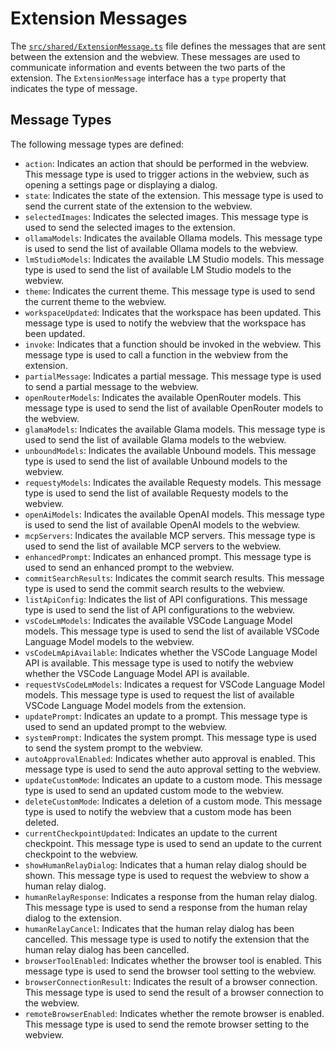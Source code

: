 # Extension Messages

The [`src/shared/ExtensionMessage.ts`](../src/shared/ExtensionMessage.ts) file defines the messages that are sent between the extension and the webview. These messages are used to communicate information and events between the two parts of the extension. The `ExtensionMessage` interface has a `type` property that indicates the type of message.

## Message Types

The following message types are defined:

*   `action`: Indicates an action that should be performed in the webview. This message type is used to trigger actions in the webview, such as opening a settings page or displaying a dialog.
*   `state`: Indicates the state of the extension. This message type is used to send the current state of the extension to the webview.
*   `selectedImages`: Indicates the selected images. This message type is used to send the selected images to the extension.
*   `ollamaModels`: Indicates the available Ollama models. This message type is used to send the list of available Ollama models to the webview.
*   `lmStudioModels`: Indicates the available LM Studio models. This message type is used to send the list of available LM Studio models to the webview.
*   `theme`: Indicates the current theme. This message type is used to send the current theme to the webview.
*   `workspaceUpdated`: Indicates that the workspace has been updated. This message type is used to notify the webview that the workspace has been updated.
*   `invoke`: Indicates that a function should be invoked in the webview. This message type is used to call a function in the webview from the extension.
*   `partialMessage`: Indicates a partial message. This message type is used to send a partial message to the webview.
*   `openRouterModels`: Indicates the available OpenRouter models. This message type is used to send the list of available OpenRouter models to the webview.
*   `glamaModels`: Indicates the available Glama models. This message type is used to send the list of available Glama models to the webview.
*   `unboundModels`: Indicates the available Unbound models. This message type is used to send the list of available Unbound models to the webview.
*   `requestyModels`: Indicates the available Requesty models. This message type is used to send the list of available Requesty models to the webview.
*   `openAiModels`: Indicates the available OpenAI models. This message type is used to send the list of available OpenAI models to the webview.
*   `mcpServers`: Indicates the available MCP servers. This message type is used to send the list of available MCP servers to the webview.
*   `enhancedPrompt`: Indicates an enhanced prompt. This message type is used to send an enhanced prompt to the webview.
*   `commitSearchResults`: Indicates the commit search results. This message type is used to send the commit search results to the webview.
*   `listApiConfig`: Indicates the list of API configurations. This message type is used to send the list of API configurations to the webview.
*   `vsCodeLmModels`: Indicates the available VSCode Language Model models. This message type is used to send the list of available VSCode Language Model models to the webview.
*   `vsCodeLmApiAvailable`: Indicates whether the VSCode Language Model API is available. This message type is used to notify the webview whether the VSCode Language Model API is available.
*   `requestVsCodeLmModels`: Indicates a request for VSCode Language Model models. This message type is used to request the list of available VSCode Language Model models from the extension.
*   `updatePrompt`: Indicates an update to a prompt. This message type is used to send an updated prompt to the webview.
*   `systemPrompt`: Indicates the system prompt. This message type is used to send the system prompt to the webview.
*   `autoApprovalEnabled`: Indicates whether auto approval is enabled. This message type is used to send the auto approval setting to the webview.
*   `updateCustomMode`: Indicates an update to a custom mode. This message type is used to send an updated custom mode to the webview.
*   `deleteCustomMode`: Indicates a deletion of a custom mode. This message type is used to notify the webview that a custom mode has been deleted.
*   `currentCheckpointUpdated`: Indicates an update to the current checkpoint. This message type is used to send an update to the current checkpoint to the webview.
*   `showHumanRelayDialog`: Indicates that a human relay dialog should be shown. This message type is used to request the webview to show a human relay dialog.
*   `humanRelayResponse`: Indicates a response from the human relay dialog. This message type is used to send a response from the human relay dialog to the extension.
*   `humanRelayCancel`: Indicates that the human relay dialog has been cancelled. This message type is used to notify the extension that the human relay dialog has been cancelled.
*   `browserToolEnabled`: Indicates whether the browser tool is enabled. This message type is used to send the browser tool setting to the webview.
*   `browserConnectionResult`: Indicates the result of a browser connection. This message type is used to send the result of a browser connection to the webview.
*   `remoteBrowserEnabled`: Indicates whether the remote browser is enabled. This message type is used to send the remote browser setting to the webview.
